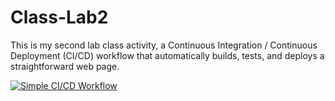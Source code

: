 # Class-Lab2
This is my second lab class activity, a Continuous Integration / Continuous Deployment (CI/CD) workflow that automatically builds, tests, and deploys a straightforward web page.

[![Simple CI/CD Workflow](https://github.com/umbachu/Class-Lab2/actions/workflows/ci-cd1.yml/badge.svg)](https://github.com/umbachu/Class-Lab2/actions/workflows/ci-cd1.yml)
